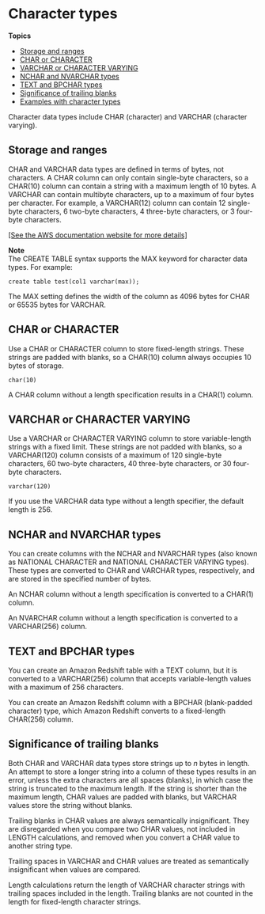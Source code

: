 # Character types<a name="r_Character_types"></a>

**Topics**
+ [Storage and ranges](#r_Character_types-storage-and-ranges)
+ [CHAR or CHARACTER](#r_Character_types-char-or-character)
+ [VARCHAR or CHARACTER VARYING](#r_Character_types-varchar-or-character-varying)
+ [NCHAR and NVARCHAR types](#r_Character_types-nchar-and-nvarchar-types)
+ [TEXT and BPCHAR types](#r_Character_types-text-and-bpchar-types)
+ [Significance of trailing blanks](#r_Character_types-significance-of-trailing-blanks)
+ [Examples with character types](r_Examples_with_character_types.md)

Character data types include CHAR \(character\) and VARCHAR \(character varying\)\. 

## Storage and ranges<a name="r_Character_types-storage-and-ranges"></a>

CHAR and VARCHAR data types are defined in terms of bytes, not characters\. A CHAR column can only contain single\-byte characters, so a CHAR\(10\) column can contain a string with a maximum length of 10 bytes\. A VARCHAR can contain multibyte characters, up to a maximum of four bytes per character\. For example, a VARCHAR\(12\) column can contain 12 single\-byte characters, 6 two\-byte characters, 4 three\-byte characters, or 3 four\-byte characters\. 

[\[See the AWS documentation website for more details\]](http://docs.aws.amazon.com/redshift/latest/dg/r_Character_types.html)

**Note**  
The CREATE TABLE syntax supports the MAX keyword for character data types\. For example:  

```
create table test(col1 varchar(max));
```
The MAX setting defines the width of the column as 4096 bytes for CHAR or 65535 bytes for VARCHAR\.

## CHAR or CHARACTER<a name="r_Character_types-char-or-character"></a>

Use a CHAR or CHARACTER column to store fixed\-length strings\. These strings are padded with blanks, so a CHAR\(10\) column always occupies 10 bytes of storage\. 

```
char(10)
```

 A CHAR column without a length specification results in a CHAR\(1\) column\. 

## VARCHAR or CHARACTER VARYING<a name="r_Character_types-varchar-or-character-varying"></a>

Use a VARCHAR or CHARACTER VARYING column to store variable\-length strings with a fixed limit\. These strings are not padded with blanks, so a VARCHAR\(120\) column consists of a maximum of 120 single\-byte characters, 60 two\-byte characters, 40 three\-byte characters, or 30 four\-byte characters\.

```
varchar(120)
```

If you use the VARCHAR data type without a length specifier, the default length is 256\.

## NCHAR and NVARCHAR types<a name="r_Character_types-nchar-and-nvarchar-types"></a>

You can create columns with the NCHAR and NVARCHAR types \(also known as NATIONAL CHARACTER and NATIONAL CHARACTER VARYING types\)\. These types are converted to CHAR and VARCHAR types, respectively, and are stored in the specified number of bytes\. 

An NCHAR column without a length specification is converted to a CHAR\(1\) column\. 

An NVARCHAR column without a length specification is converted to a VARCHAR\(256\) column\. 

## TEXT and BPCHAR types<a name="r_Character_types-text-and-bpchar-types"></a>

You can create an Amazon Redshift table with a TEXT column, but it is converted to a VARCHAR\(256\) column that accepts variable\-length values with a maximum of 256 characters\. 

You can create an Amazon Redshift column with a BPCHAR \(blank\-padded character\) type, which Amazon Redshift converts to a fixed\-length CHAR\(256\) column\. 

## Significance of trailing blanks<a name="r_Character_types-significance-of-trailing-blanks"></a>

Both CHAR and VARCHAR data types store strings up to *n* bytes in length\. An attempt to store a longer string into a column of these types results in an error, unless the extra characters are all spaces \(blanks\), in which case the string is truncated to the maximum length\. If the string is shorter than the maximum length, CHAR values are padded with blanks, but VARCHAR values store the string without blanks\.

Trailing blanks in CHAR values are always semantically insignificant\. They are disregarded when you compare two CHAR values, not included in LENGTH calculations, and removed when you convert a CHAR value to another string type\. 

Trailing spaces in VARCHAR and CHAR values are treated as semantically insignificant when values are compared\.

Length calculations return the length of VARCHAR character strings with trailing spaces included in the length\. Trailing blanks are not counted in the length for fixed\-length character strings\.
